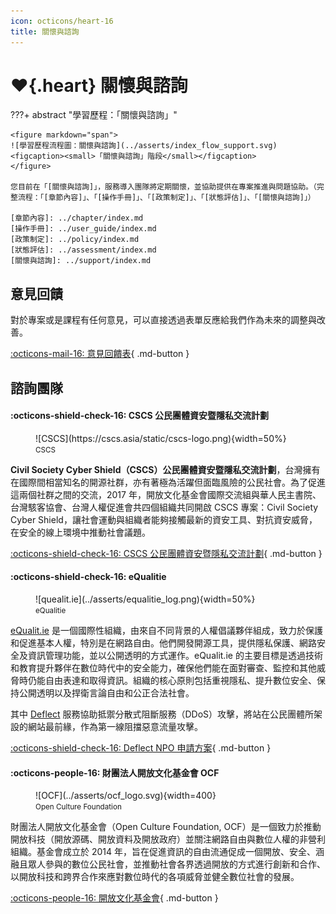 ```yaml
---
icon: octicons/heart-16
title: 關懷與諮詢
---
```


# :heart:{.heart} 關懷與諮詢

???+ abstract "學習歷程：「關懷與諮詢」"

    <figure markdown="span">
    ![學習歷程流程圖：關懷與諮詢](../asserts/index_flow_support.svg)
    <figcaption><small>「關懷與諮詢」階段</small></figcaption>
    </figure>

    您目前在「[關懷與諮詢]」，服務導入團隊將定期關懷，並協助提供在專案推進與問題協助。（完整流程：「[章節內容]」、「[操作手冊]」、「[政策制定]」、「[狀態評估]」、「[關懷與諮詢]」）

    [章節內容]: ../chapter/index.md
    [操作手冊]: ../user_guide/index.md
    [政策制定]: ../policy/index.md
    [狀態評估]: ../assessment/index.md
    [關懷與諮詢]: ../support/index.md

## 意見回饋

對於專案或是課程有任何意見，可以直接透過表單反應給我們作為未來的調整與改善。

[:octicons-mail-16: 意見回饋表](#){ .md-button }

## 諮詢團隊

#### :octicons-shield-check-16: CSCS 公民團體資安暨隱私交流計劃

<figure markdown="span">
![CSCS](https://cscs.asia/static/cscs-logo.png){width=50%}
<figcaption><small>CSCS</small></figcaption>
</figure>

**Civil Society Cyber Shield（CSCS）公民團體資安暨隱私交流計劃**，台灣擁有在國際間相當知名的開源社群，亦有著極為活躍但面臨風險的公民社會。為了促進這兩個社群之間的交流，2017 年，開放文化基金會國際交流組與華人民主書院、台灣駭客協會、台灣人權促進會共四個組織共同開啟 CSCS 專案：Civil Society Cyber Shield，讓社會運動與組織者能夠接觸最新的資安工具、對抗資安威脅，在安全的線上環境中推動社會議題。

[:octicons-shield-check-16: CSCS 公民團體資安暨隱私交流計劃](https://cscs.asia/){ .md-button }

#### :octicons-shield-check-16: eQualitie

<figure markdown="span">
![quealit.ie](../asserts/equalitie_log.png){width=50%}
<figcaption><small>eQualitie</small></figcaption>
</figure>

[eQualit.ie](https://equalit.ie/) 是一個國際性組織，由來自不同背景的人權倡議夥伴組成，致力於保護和促進基本人權，特別是在網路自由。他們開發開源工具，提供隱私保護、網路安全及資訊管理功能，並以公開透明的方式運作。eQualit.ie 的主要目標是透過技術和教育提升夥伴在數位時代中的安全能力，確保他們能在面對審查、監控和其他威脅時仍能自由表達和取得資訊。組織的核心原則包括重視隱私、提升數位安全、保持公開透明以及捍衛言論自由和公正合法社會。

其中 [Deflect](https://equalit.ie/portfolio/deflect/) 服務協助抵禦分散式阻斷服務（DDoS）攻擊，將站在公民團體所架設的網站最前緣，作為第一線阻擋惡意流量攻擊。

[:octicons-shield-check-16: Deflect NPO 申請方案](https://deflect.ca/non-profits/){ .md-button }

#### :octicons-people-16: 財團法人開放文化基金會 OCF

<figure markdown="span">
![OCF](../asserts/ocf_logo.svg){width=400}
<figcaption><small>Open Culture Foundation</small></figcaption>
</figure>

財團法人開放文化基金會（Open Culture Foundation, OCF）是一個致力於推動開放科技（開放源碼、開放資料及開放政府）並關注網路自由與數位人權的非營利組織。基金會成立於 2014 年，旨在促進資訊的自由流通促成一個開放、安全、涵融且眾人參與的數位公民社會，並推動社會各界透過開放的方式進行創新和合作、以開放科技和跨界合作來應對數位時代的各項威脅並健全數位社會的發展。

[:octicons-people-16: 開放文化基金會](https://ocf.tw/){ .md-button }
